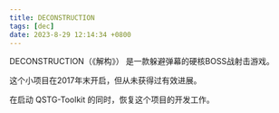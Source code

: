 ```yaml
---
title: DECONSTRUCTION
tags: [dec]
date: 2023-8-29 12:14:34 +0800
---
```


DECONSTRUCTION（《解构》） 是一款躲避弹幕的硬核BOSS战射击游戏。

这个小项目在2017年末开启，但从未获得过有效进展。

在启动 QSTG-Toolkit 的同时，恢复这个项目的开发工作。
